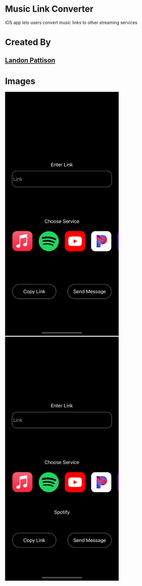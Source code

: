 # Music Link Converter
IOS app lets users convert music links to other streaming services

# Created By
## [Landon Pattison](https://www.linkedin.com/in/landonpattison/)
###### 

# Images
<img src="Music-Link-Converter-Images/Image1.png?raw=true" width="375" height="800">
<img src="Music-Link-Converter-Images/Image2.png?raw=true" width="375" height="800">

